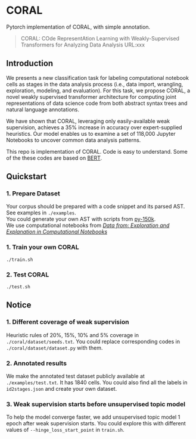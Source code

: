 # CORAL

Pytorch implementation of CORAL, with simple annotation.

> CORAL: COde RepresentAtion Learning with Weakly-Supervised Transformers for Analyzing Data Analysis
> URL:xxx

## Introduction

We presents a new classification task for labeling computational notebook cells as stages in the data analysis process (i.e., data import, wrangling, exploration, modeling, and evaluation). For this task, we propose CORAL, a novel weakly supervised transformer architecture for computing joint representations of data science code from both abstract syntax trees and natural language annotations. 

We have shown that CORAL, leveraging only easily-available weak supervision, achieves a 35% increase in accuracy over expert-supplied heuristics. Our model enables us to examine a set of 118,000 Jupyter Notebooks to uncover common data analysis patterns.

This repo is implementation of CORAL. Code is easy to understand. Some of the these codes are based on [BERT](https://github.com/codertimo/BERT-pytorch).   

## Quickstart
### 1. Prepare Dataset
Your corpus should be prepared with a code snippet and its parsed AST. See examples in `./examples`.  
You could generate your own AST with scripts from [py-150k](https://eth-sri.github.io/py150).   
We use computational notebooks from [*Data from: Exploration and Explanation in Computational Notebooks*](https://library.ucsd.edu/dc/object/bb2733859v)  

### 1. Train your own CORAL
```
./train.sh
```
### 2. Test CORAL
```
./test.sh
```


## Notice
### 1. Different coverage of weak supervision
Heuristic rules of 20%, 15%, 10% and 5% coverage in `./coral/dataset/seeds.txt`. You could replace corresponding codes in `./coral/dataset/dataset.py` with them. 

### 2. Annotated results
We make the annotated test dataset publicly available at `./examples/test.txt`. It has 1840 cells. 
You could also find all the labels in `id2stages.json` and create your own dataset.

### 3. Weak supervision starts before unsupervised topic model
To help the model converge faster, we add unsupervised topic model 1 epoch after weak supervision starts. You could explore this with different values of `--hinge_loss_start_point` in `train.sh`.

